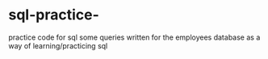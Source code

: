 # sql-practice-
practice code for sql
some queries written for the employees database as a way of learning/practicing sql
